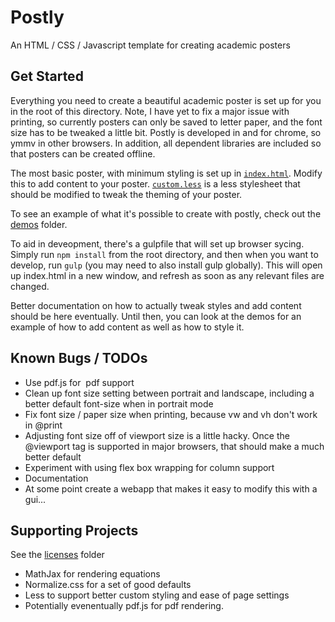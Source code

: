 Postly
======

An HTML / CSS / Javascript template for creating academic posters

Get Started
-----------

Everything you need to create a beautiful academic poster is set up for you in
the root of this directory. Note, I have yet to fix a major issue with
printing, so currently posters can only be saved to letter paper, and the font
size has to be tweaked a little bit. Postly is developed in and for chrome, so
ymmv in other browsers. In addition, all dependent libraries are included so
that posters can be created offline.

The most basic poster, with minimum styling is set up in
[`index.html`](index.html). Modify this to add content to your
poster. [`custom.less`](custom.less) is a less stylesheet that should be
modified to tweak the theming of your poster.

To see an example of what it's possible to create with postly, check out the
[demos](demos) folder.

To aid in deveopment, there's a gulpfile that will set up browser
sycing. Simply run `npm install` from the root directory, and then when you
want to develop, run `gulp` (you may need to also install gulp globally). This
will open up index.html in a new window, and refresh as soon as any relevant
files are changed.

Better documentation on how to actually tweak styles and add content should be
here eventually. Until then, you can look at the demos for an example of how to
add content as well as how to style it.

Known Bugs / TODOs
------------------

* Use pdf.js for <img> pdf support
* Clean up font size setting between portrait and landscape, including a better default font-size when in portrait mode
* Fix font size / paper size when printing, because vw and vh don't work in @print
* Adjusting font size off of viewport size is a little hacky. Once the @viewport tag is supported in major browsers, that should make a much better default
* Experiment with using flex box wrapping for column support
* Documentation
* At some point create a webapp that makes it easy to modify this with a gui...

Supporting Projects
-------------------

See the [licenses](licenses) folder

* MathJax for rendering equations
* Normalize.css for a set of good defaults
* Less to support better custom styling and ease of page settings
* Potentially evenentually pdf.js for pdf rendering.
